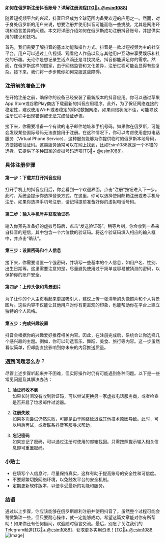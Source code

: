 **如何在俄罗斯注册抖音账号？详解注册流程[[TG💪+ @esim1088](https://t.me/s/esim1088)]**

随着短视频平台的兴起，抖音已经成为全球范围内备受欢迎的应用之一。然而，对于身处俄罗斯的用户来说，想要注册并使用抖音可能面临一些挑战，尤其是网络环境和语言差异的问题。本文将详细介绍如何在俄罗斯成功注册抖音账号，并提供实用的建议和技巧。

首先，我们需要了解抖音的基本功能和操作方式。抖音是一款以短视频为主的社交平台，用户可以通过上传视频、观看他人作品以及与其他用户互动来享受娱乐和社交的乐趣。无论你是想记录生活点滴还是寻找灵感，抖音都能满足你的需求。然而，在俄罗斯这样的国家，由于网络监管和文化差异，注册过程可能会显得有些复杂。接下来，我们将一步步教你如何克服这些障碍。

### 注册前的准备工作

在开始注册之前，确保你的设备已经安装了最新版本的抖音应用。你可以通过苹果App Store或谷歌Play商店下载最新的抖音应用程序。此外，为了保证网络连接的稳定性，建议使用Wi-Fi或者稳定的移动数据网络。如果网络状况不佳，可能导致注册过程中出现错误或无法完成验证步骤。

接下来，你需要准备一个有效的电子邮件地址和手机号码。如果你在俄罗斯，可能会发现某些国际号码无法直接用于注册。在这种情况下，你可以考虑使用虚拟电话服务（Virtual Phone Service），这种服务能够为你提供临时的俄罗斯本地号码，方便接收验证码。这类服务通常可以在网上找到，比如Esim1088就是一个不错的选择，它提供了多种国家的虚拟号码选项[[TG💪+ @esim1088](https://t.me/s/esim1088)]。

### 具体注册步骤

#### 第一步：下载并打开抖音应用

打开手机上的抖音应用后，你会看到一个欢迎界面。点击“注册”按钮进入下一步。此时，系统会提示你选择登录方式。在这里，你可以选择使用邮箱注册或者手机号注册。如果你选择手机号注册，请记得提前准备好你的虚拟电话号码。

#### 第二步：输入手机号并获取验证码

输入你预先准备好的虚拟号码后，点击“发送验证码”。稍等片刻，你会收到一条来自抖音的短信，其中包含一个六位数的验证码。将这个验证码填入相应的输入框中，并点击“确认”。

#### 第三步：设置密码和个人信息

接下来，你需要设置一个强密码，并填写一些基本的个人信息，如用户名、性别、出生日期等。这里需要注意的是，尽量避免使用过于简单或容易被猜测的密码，以保护你的账户安全。

#### 第四步：上传头像和背景图片

为了让你的个人主页看起来更加吸引人，建议上传一张清晰的头像照片和个人背景图片。这些内容不仅能让其他用户对你有更直观的印象，也能帮助你在平台上建立独特的个人风格。

#### 第五步：完成兴趣设置

抖音会根据你的兴趣爱好推荐相关内容。因此，在注册完成后，系统会让你选择几个感兴趣的主题。例如，你可以勾选音乐、舞蹈、美食、旅行等内容。这一步虽然看似简单，但却能直接影响到你未来的内容推送质量。

### 遇到问题怎么办？

尽管上述步骤听起来并不困难，但实际操作时仍有可能遇到各种问题。以下是一些常见问题及其解决办法：

1. **验证码收不到**  
   如果长时间没有收到验证码，可以尝试更换另一家虚拟电话服务商，或者检查是否开启了垃圾邮件过滤器。

2. **注册失败**  
   如果多次尝试仍然失败，可能是由于网络延迟或其他技术原因导致。此时，可以稍后再试，或者联系抖音客服寻求帮助。

3. **忘记密码**  
   如果忘记了密码，可以通过注册时使用的邮箱找回。只需按照提示输入相关信息即可重置密码。

### 小贴士

- 在填写个人信息时，尽量保持真实，这样有助于提高账号的安全性和可信度。
- 不要频繁切换网络环境，以免触发平台的安全机制。
- 定期更新软件版本，以便享受最新的功能和服务。

### 结语

通过以上步骤，你应该能够在俄罗斯顺利注册并使用抖音了。虽然整个过程可能会稍微繁琐一些，但只要耐心操作，就一定能够成功。希望这篇文章能对你有所帮助！如果你还有任何疑问，欢迎随时留言交流。最后，别忘了关注我们的Telegram频道[[TG💪+ @esim1088](https://t.me/s/esim1088)]，获取更多实用资讯！[[TG💪+ @esim1088](https://t.me/s/esim1088) ![Image](https://i.postimg.cc/4NQfJmqS/Snipaste-2025-05-13-00-14-12.png)]